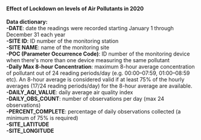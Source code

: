 #### Effect of Lockdown on levels of Air Pollutants in 2020


**Data dictionary:**\
**-DATE**: date the readings were recorded starting January 1 through December 31 each year\
**-SITE ID**: ID number of the monitoring station\
**-SITE NAME**: name of the monitoring site\
**-POC (Parameter Occurrence Code)**: ID number of the monitoring device when there's more than one device measuring the same pollutant\
**-Daily Max 8-hour Concentration**: maximum 8-hour average concentration of pollutant out of 24 reading periods/day (e.g. 00:00–07:59, 01:00–08:59 etc). An 8-hour average is considered valid if at least 75% of the hourly averages (17/24 reading periods/day) for the 8-hour average are available.\
**-DAILY_AQI_VALUE**: daily average air quality index\
**-DAILY_OBS_COUNT**: number of observations per day (max 24 observations)\
**-PERCENT_COMPLETE**: percentage of daily observations collected (a minimum of 75% is required)\
**-SITE_LATITUDE**\
**-SITE_LONGITUDE**



